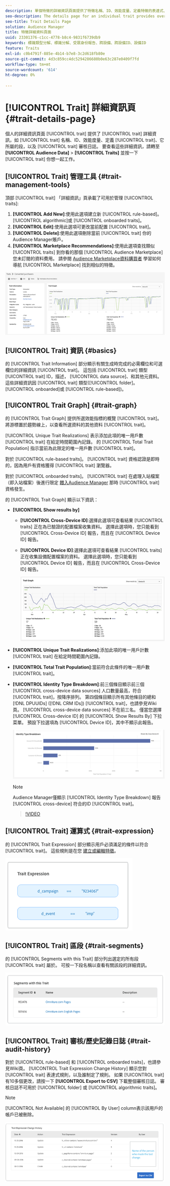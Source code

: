 ```yaml
---
description: 單個特徵的詳細資訊頁面提供了特徵名稱、ID、效能度量、定義特徵的表達式、其所屬段和特徵審核日誌等資訊的概述。 要查看這些詳細資訊，請轉至「受眾資料」>「特徵」，然後按一下要使用的特徵的名稱。
seo-description: The details page for an individual trait provides overview of information like the trait name, ID, performance metrics, expressions that define the trait, segments it belongs to, and the trait audit log. To vew these details, go to Audience Data > Traits and click the name of the trait you want to work with.
seo-title: Trait Details Page
solution: Audience Manager
title: 特徵詳細資料頁面
uuid: 23301376-c1cc-4778-b8c4-9831f6739db9
keywords: 標識類型分解、標識分解、受眾身份報告、跨設備、跨設備ID、設備ID
feature: Traits
exl-id: c0b4791f-885e-4b14-b7e8-3c2d618fb80e
source-git-commit: 4d3c859cc4dc5294286680b0e63c287e0409f7fd
workflow-type: tm+mt
source-wordcount: '614'
ht-degree: 0%

---
```


# [!UICONTROL Trait] 詳細資訊頁 {#trait-details-page}

個人的詳細資訊頁面 [!UICONTROL trait] 提供了 [!UICONTROL trait] 詳細資訊，如 [!UICONTROL trait] 名稱、ID、效能度量、定義 [!UICONTROL trait]、它所屬的段，以及 [!UICONTROL trait] 審核日誌。 要查看這些詳細資訊，請轉至 **[!UICONTROL Audience Data]** > **[!UICONTROL Traits]** 並按一下 [!UICONTROL trait] 你想一起工作。

## [!UICONTROL Trait] 管理工具 {#trait-management-tools}

頂部 [!UICONTROL trait] 「詳細資訊」頁承載了可用於管理 [!UICONTROL traits]:

1. **[!UICONTROL Add New]**:使用此選項建立新 [!UICONTROL rule-based]。 [!UICONTROL algorithmic]或 [!UICONTROL onboarded traits]。
2. **[!UICONTROL Edit]**:使用此選項可更改當前配置 [!UICONTROL trait]。
3. **[!UICONTROL Delete]**:使用此選項刪除當前 [!UICONTROL trait] 你的Audience Manager賬戶。
4. **[!UICONTROL Marketplace Recommendations]**:使用此選項查找類似 [!UICONTROL traits] 到你看的那個 [!UICONTROL Audience Marketplace] 您未訂閱的資料費用。 請參閱 [Audience Marketplace資料購買者](../audience-marketplace/marketplace-data-buyers/marketplace-data-buyers.md) 學習如何導航 [!UICONTROL Marketplace] 找到相似的特徵。

![基本特徵資訊](assets/basic-trait-information.png)

## [!UICONTROL Trait] 資訊 {#basics}

的 [!UICONTROL Trait Information] 部分顯示有關生成時完成的必需欄位和可選欄位的詳細資訊 [!UICONTROL trait]。 這包括 [!UICONTROL trait] 類型 [!UICONTROL trait] ID，描述， [!UICONTROL data source]、和其他元資料。 這些詳細資訊因 [!UICONTROL trait] 類型([!UICONTROL folder]。 [!UICONTROL onboarded]或 [!UICONTROL rule-based])。

## [!UICONTROL Trait Graph] {#trait-graph}

的 [!UICONTROL Trait Graph] 提供所選效能指標的概覽 [!UICONTROL trait]。 將游標置於趨勢線上，以查看所選資料的其他資料 [!UICONTROL trait]。

[!UICONTROL Unique Trait Realizations] 表示添加此項的唯一用戶數 [!UICONTROL trait] 在給定時間範圍內記錄。 的 [!UICONTROL Total Trait Population] 指示當前為此限定的唯一用戶數 [!UICONTROL trait]。

對於 [!UICONTROL rule-based traits]。 [!UICONTROL trait] 資格認證是即時的，因為用戶有資格獲得 [!UICONTROL trait] 瀏覽器。

對於 [!UICONTROL onboarded traits]。 [!UICONTROL trait] 在處理入站檔案（即入站檔案）後進行限定 [餵入Audience Manager](../../faq/faq-inbound-data-ingestion.md) 那時 [!UICONTROL trait] 資格發生。

的 [!UICONTROL Trait Graph] 顯示以下資訊：

* **[!UICONTROL Show results by]**
   * **[!UICONTROL Cross-Device ID]**:選擇此選項可查看結果 [!UICONTROL traits] 正在為已驗證的配置檔案收集資料。 選擇此選項時，您只能看到 [!UICONTROL Cross-Device ID] 報告，而且在 [!UICONTROL Device ID] 報告。
   * **[!UICONTROL Device ID]**:選擇此選項可查看結果 [!UICONTROL traits] 正在收集設備配置檔案的資料。 選擇此選項時，您只能看到 [!UICONTROL Device ID] 報告，而且在 [!UICONTROL Cross-Device ID] 報告。

      ![特徵圖](assets/trait-summary.gif)

* **[!UICONTROL Unique Trait Realizations]**:添加此項的唯一用戶計數 [!UICONTROL trait] 在給定時間範圍內記錄。
* **[!UICONTROL Total Trait Population]**:當前符合此條件的唯一用戶數 [!UICONTROL trait]。

* **[!UICONTROL Identity Type Breakdown]**:前三個條目顯示前三個 [!UICONTROL cross-device data sources] 人口數量最高，符合 [!UICONTROL trait]，按降序排列。 第四個條目顯示所有其他條目的總和 [!DNL DPUUIDs] ([!DNL CRM IDs]) [!UICONTROL trait]，也請參見Wiki頁。 [!UICONTROL cross-device data sources] 不在前三名。 僅當您選擇 [!UICONTROL Cross-device ID] 的 [!UICONTROL Show Results By] 下拉菜單。 預設下拉選項為 [!UICONTROL Device ID]，其中不顯示此報告。

   ![特徵圖](assets/trait-identity.png)

   >[!NOTE]
   >
   >Audience Manager僅顯示 [!UICONTROL Identity Type Breakdown] 報告 [!UICONTROL cross-device] 符合的ID [!UICONTROL trait]。

   >[!VIDEO](https://video.tv.adobe.com/v/27977/)

## [!UICONTROL Trait] 運算式 {#trait-expression}

的 [!UICONTROL Trait Expression] 部分顯示用戶必須滿足的條件以符合 [!UICONTROL trait]。 這些規則是在您 [建立或編輯特徵](../../features/traits/about-trait-builder.md)。

![](assets/traitExpression.png)

## [!UICONTROL Trait] 區段 {#trait-segments}

的 [!UICONTROL Segments with this Trait] 部分列出選定的所有段 [!UICONTROL trait] 屬於。 可按一下段名稱以查看有關該段的詳細資訊。

![](assets/traitSegments.png)

## [!UICONTROL Trait] 審核/歷史記錄日誌 {#trait-audit-history}

對於 [!UICONTROL rule-based] 和 [!UICONTROL onboarded traits]，也請參見Wiki頁。 [!UICONTROL Trait Expression Change History] 顯示您對 [!UICONTROL trait] 表達式規則，以及誰制定了規則。 如果 [!UICONTROL trait] 有10多個更改，請按一下 **[!UICONTROL Export to CSV]** 下載整個審核日誌。 審核日誌不可用於 [!UICONTROL folder] 或 [!UICONTROL algorithmic traits]。

>[!NOTE]
>
>[!UICONTROL Not Available] 的 [!UICONTROL By User] column表示該用戶的帳戶已被刪除。

![](assets/traitHistory.png)
